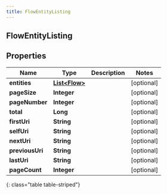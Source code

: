 ```yaml
---
title: FlowEntityListing
---
```


## FlowEntityListing

## Properties

| Name            | Type                                                 | Description | Notes      |
| --------------- | ---------------------------------------------------- | ----------- | ---------- |
| **entities**    | <!----><!---->[**List&lt;Flow&gt;**](Flow.md)<!----> |             | [optional] |
| **pageSize**    | <!----><!---->**Integer**<!---->                     |             | [optional] |
| **pageNumber**  | <!----><!---->**Integer**<!---->                     |             | [optional] |
| **total**       | <!----><!---->**Long**<!---->                        |             | [optional] |
| **firstUri**    | <!----><!---->**String**<!---->                      |             | [optional] |
| **selfUri**     | <!----><!---->**String**<!---->                      |             | [optional] |
| **nextUri**     | <!----><!---->**String**<!---->                      |             | [optional] |
| **previousUri** | <!----><!---->**String**<!---->                      |             | [optional] |
| **lastUri**     | <!----><!---->**String**<!---->                      |             | [optional] |
| **pageCount**   | <!----><!---->**Integer**<!---->                     |             | [optional] |

{: class="table table-striped"}
